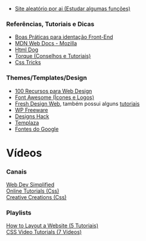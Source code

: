 * [Site aleatório por ai (Estudar algumas funções)](https://www.sketchywebsite.net/)

### Referências, Tutoriais e Dicas

* [Boas Práticas para identação Front-End](http://codeguide.co/)
* [MDN Web Docs - Mozilla](https://developer.mozilla.org/)
* [Html Dog](http://www.htmldog.com/)
* [Torque (Conselhos e Tutoriais)](https://torquemag.io/)
* [Css Tricks](https://css-tricks.com/)

### Themes/Templates/Design

* [100 Recursos para Web Design](https://www.updateordie.com/2018/08/10/100-links-de-ferramentas-e-recursos-para-web-design/)
* [Font Awesome (Ícones e Logos)](https://fontawesome.com/)
* [Fresh Design Web](https://freshdesignweb.com/), também possui alguns [tutoriais](https://freshdesignweb.com/category/tutorials/)
* [WP Freeware](https://www.wpfreeware.com/)
* [Designs Hack](https://designshack.net/)
* [Templaza](https://www.templaza.com/blog/)
* [Fontes do Google](https://fonts.google.com/)

# Vídeos

### Canais

[Web Dev Simplified](https://www.youtube.com/channel/UCFbNIlppjAuEX4znoulh0Cw/videos)<br>
[Online Tutorials (Css)](https://www.youtube.com/channel/UCbwXnUipZsLfUckBPsC7Jog/videos)<br>
[Creative Creations (Css)](https://www.youtube.com/channel/UCOKmVksbzoKJKmtu7rlEM1A/videos)

### Playlists

[How to Layout a Website (5 Tutoriais)](https://www.youtube.com/watch?v=Ghnrxgk-jCc&list=PLGLfVvz_LVvT59FVZJeJtVUr3h7PluW6Q&index=1)<br>
[CSS Video Tutorials (7 Vídeos)](https://www.youtube.com/watch?v=I-rTKuEhrCM&index=1&list=PL07454EA7FF8D28AB)
